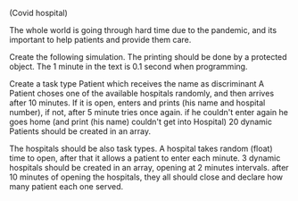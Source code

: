 (Covid hospital)

The whole world is going through hard time due to the pandemic, 
and its important to help patients and provide them care.

Create the following simulation. 
The printing should be done by a protected object. 
The 1 minute in the text is 0.1 second when programming.

Create a task type Patient which receives the name as discriminant
A Patient choses one of the available hospitals randomly, and then arrives after 10 minutes. 
If it is open, enters and prints (his name and hospital number), if not, after 5 minute tries once again.
if he couldn't enter again he goes home (and print (his name) couldn't get into Hospital)
20 dynamic Patients should be created in an array.

The hospitals should be also task types.
A hospital takes random (float) time to open, after that it allows a patient to enter each minute.
3 dynamic hospitals should be created in an array, opening at 2 minutes intervals.
after 10 minutes of opening the hospitals, 
they all should close and declare how many patient each one served.